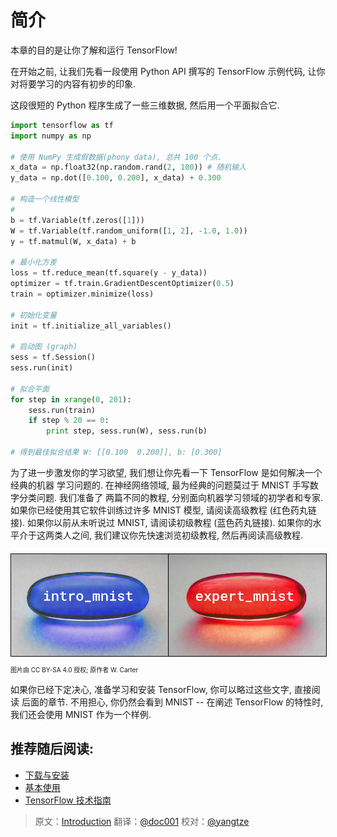 # 简介 <a class="md-anchor" id="AUTOGENERATED-introduction"></a>

本章的目的是让你了解和运行 TensorFlow!

在开始之前, 让我们先看一段使用 Python API 撰写的 TensorFlow 示例代码, 
让你对将要学习的内容有初步的印象.

这段很短的 Python 程序生成了一些三维数据, 然后用一个平面拟合它.

```python
import tensorflow as tf
import numpy as np

# 使用 NumPy 生成假数据(phony data), 总共 100 个点.
x_data = np.float32(np.random.rand(2, 100)) # 随机输入
y_data = np.dot([0.100, 0.200], x_data) + 0.300

# 构造一个线性模型
# 
b = tf.Variable(tf.zeros([1]))
W = tf.Variable(tf.random_uniform([1, 2], -1.0, 1.0))
y = tf.matmul(W, x_data) + b

# 最小化方差
loss = tf.reduce_mean(tf.square(y - y_data))
optimizer = tf.train.GradientDescentOptimizer(0.5)
train = optimizer.minimize(loss)

# 初始化变量
init = tf.initialize_all_variables()

# 启动图 (graph)
sess = tf.Session()
sess.run(init)

# 拟合平面
for step in xrange(0, 201):
    sess.run(train)
    if step % 20 == 0:
        print step, sess.run(W), sess.run(b)

# 得到最佳拟合结果 W: [[0.100  0.200]], b: [0.300]
```

为了进一步激发你的学习欲望, 我们想让你先看一下 TensorFlow 是如何解决一个经典的机器
学习问题的. 在神经网络领域, 最为经典的问题莫过于 MNIST 手写数字分类问题. 我们准备了
两篇不同的教程, 分别面向机器学习领域的初学者和专家. 如果你已经使用其它软件训练过许多
MNIST 模型, 请阅读高级教程 (红色药丸链接). 如果你以前从未听说过 MNIST, 请阅读初级教程
(蓝色药丸链接). 如果你的水平介于这两类人之间, 我们建议你先快速浏览初级教程, 然后再阅读高级教程.

<div style="width:100%; margin:auto; margin-bottom:10px; margin-top:20px; display: flex; flex-direction: row">
 <a href="tensorflow-zh/SOURCE/tutorials/mnist_beginners.md" title="面向机器学习初学者的 MNIST 初级教程">
   <img style="flex-grow:1; flex-shrink:1; border: 1px solid black;" src="../images/blue_pill.png" alt="面向机器学习初学者的 MNIST 初级教程" />
 </a>
 <a href="tensorflow-zh/SOURCE/tutorials/mnist_pros.md" title="面向机器学习专家的 MNIST 高级教程">
   <img style="flex-grow:1; flex-shrink:1; border: 1px solid black;" src="../images/red_pill.png" alt="面向机器学习专家的 MNIST 高级教程" />
 </a>
</div>
<p style="font-size:10px;">图片由 CC BY-SA 4.0 授权; 原作者 W. Carter</p>

如果你已经下定决心, 准备学习和安装 TensorFlow, 你可以略过这些文字, 直接阅读
后面的章节. 不用担心, 你仍然会看到 MNIST -- 在阐述 TensorFlow 的特性时,
我们还会使用 MNIST 作为一个样例.

## 推荐随后阅读: <a class="md-anchor" id="AUTOGENERATED-recommended-next-steps-"></a>

* [下载与安装](../get_started/os_setup.md)
* [基本使用](../get_started/basic_usage.md)
* [TensorFlow 技术指南](../tutorials/mnist/tf/index.md)

<div class='sections-order' style="display: none;">
<!-- os_setup.md -->
<!-- basic_usage.md -->
</div>

> 原文：[Introduction](http://tensorflow.org/get_started)  翻译：[@doc001](https://github.com/PFZheng)  校对：[@yangtze](https://github.com/sstruct)
